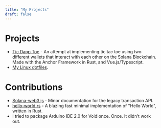 ```yaml
---
title: "My Projects"
draft: false
---
```


# Projects
- [Tic Dapp Toe](https://github.com/Rowaaaaan/tic-dapp-toe) - An attempt at implementing tic tac toe using two different wallets that interact
with each other on the Solana Blockchain. Made with the Anchor Framework in Rust, and Vue.js/Typescript.
- [My Linux dotfiles](https://github.com/Rowaaaaan/period).

# Contributions
+ [Solana-web3.js](https://github.com/solana-labs/solana-web3.js) - Minor documentation for the legacy transaction API.
+ [hello-world.rs](https://github.com/mTvare6/hello-world.rs) - A blazing fast minimal implementation of "Hello World", written in Rust.
+ I tried to package Arduino IDE 2.0 for Void once. Once. It didn't work out.
